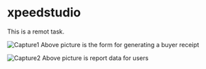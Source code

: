 # xpeedstudio
This is a remot task.

![Capture1](https://github.com/mehedi-linkup/xpeedstudio/assets/108463088/64c9f22d-74ad-4d61-8200-94ce19f08271)
Above picture is the form for generating a buyer receipt

![Capture2](https://github.com/mehedi-linkup/xpeedstudio/assets/108463088/f30d49fb-fdc9-463e-90b7-afdeca9eef81)
Above picture is report data for users

